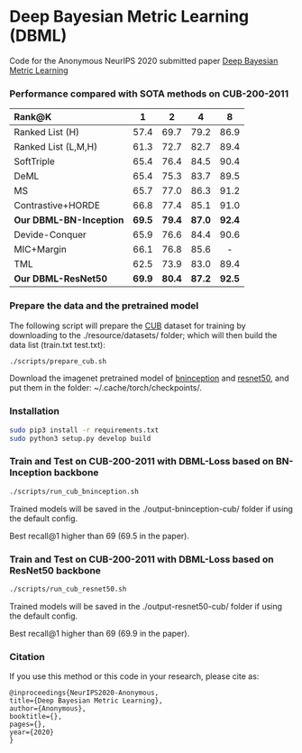 # Deep Bayesian Metric Learning (DBML)

Code for the Anonymous NeurIPS 2020 submitted paper [Deep Bayesian Metric Learning](.)

### Performance compared with SOTA methods on CUB-200-2011

|Rank@K | 1 | 2 | 4 | 8 |
 |:---  |:-:|:-:|:-:|:-:|
|Ranked List (H) | 57.4 | 69.7 | 79.2 | 86.9 |
|Ranked List (L,M,H) | 61.3 | 72.7 | 82.7 | 89.4 |
|SoftTriple | 65.4 | 76.4 | 84.5 | 90.4 |
|DeML | 65.4 | 75.3 | 83.7 | 89.5 |
|MS | 65.7| 77.0| 86.3| 91.2|
|Contrastive+HORDE |66.8 |77.4 |85.1 |91.0 |
|**Our DBML-BN-Inception**| **69.5** |**79.4** |**87.0** |**92.4** |
|Devide-Conquer| 65.9| 76.6| 84.4| 90.6|
|MIC+Margin| 66.1| 76.8| 85.6| -|
|TML| 62.5| 73.9| 83.0| 89.4|
|**Our DBML-ResNet50**|**69.9** |**80.4** |**87.2**|**92.5** |


### Prepare the data and the pretrained model 

The following script will prepare the [CUB](http://www.vision.caltech.edu.s3-us-west-2.amazonaws.com/visipedia-data/CUB-200-2011/CUB_200_2011.tgz) dataset for training by downloading to the ./resource/datasets/ folder; which will then build the data list (train.txt test.txt):

```bash
./scripts/prepare_cub.sh
```

Download the imagenet pretrained model of 
[bninception](http://data.lip6.fr/cadene/pretrainedmodels/bn_inception-52deb4733.pth) and [resnet50](https://download.pytorch.org/models/resnet50-19c8e357.pth), and put them in the folder:  ~/.cache/torch/checkpoints/.


### Installation

```bash
sudo pip3 install -r requirements.txt
sudo python3 setup.py develop build
```
###  Train and Test on CUB-200-2011 with DBML-Loss based on BN-Inception backbone

```bash
./scripts/run_cub_bninception.sh
```
Trained models will be saved in the ./output-bninception-cub/ folder if using the default config.

Best recall@1 higher than 69 (69.5 in the paper).

###  Train and Test on CUB-200-2011 with DBML-Loss based on ResNet50 backbone

```bash
./scripts/run_cub_resnet50.sh
```
Trained models will be saved in the ./output-resnet50-cub/ folder if using the default config.

Best recall@1 higher than 69 (69.9 in the paper).

### Citation

If you use this method or this code in your research, please cite as:

    @inproceedings{NeurIPS2020-Anonymous,
    title={Deep Bayesian Metric Learning},
    author={Anonymous},
    booktitle={},
    pages={},
    year={2020}
    }
